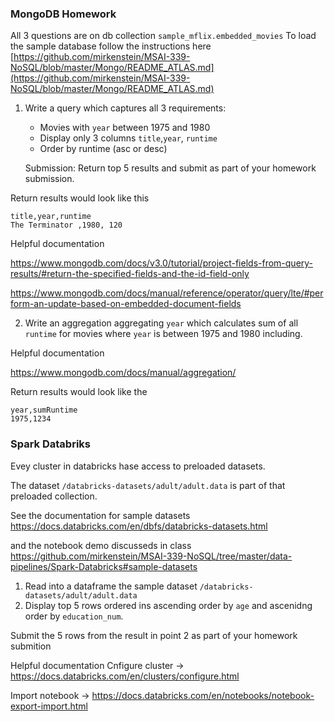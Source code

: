 ### MongoDB Homework
All 3 questions are on  db collection `sample_mflix.embedded_movies`
To load the sample database follow the instructions here [https://github.com/mirkenstein/MSAI-339-NoSQL/blob/master/Mongo/README_ATLAS.md](https://github.com/mirkenstein/MSAI-339-NoSQL/blob/master/Mongo/README_ATLAS.md)

1. Write a  query  which captures all 3 requirements:
    * Movies with `year` between 1975 and 1980
    * Display only 3 columns `title`,`year`, `runtime`
    * Order by runtime (asc or desc)


    Submission:  Return  top 5 results and submit as part of your homework submission.

Return results would look like  this
```csv 
title,year,runtime
The Terminator ,1980, 120
```
Helpful documentation  
 

https://www.mongodb.com/docs/v3.0/tutorial/project-fields-from-query-results/#return-the-specified-fields-and-the-id-field-only

https://www.mongodb.com/docs/manual/reference/operator/query/lte/#perform-an-update-based-on-embedded-document-fields

2. Write an aggregation aggregating `year` which calculates sum of all `runtime` for movies where `year` is between  1975 and 1980 including.
 
 Helpful documentation
  
https://www.mongodb.com/docs/manual/aggregation/

Return results would look like  the 
```csv
year,sumRuntime
1975,1234
```
### Spark Databriks
Evey cluster in databricks hase access to preloaded datasets.

The dataset `/databricks-datasets/adult/adult.data` is part of that preloaded collection.

See the documentation for sample datasets https://docs.databricks.com/en/dbfs/databricks-datasets.html

and the notebook demo discusseds in class https://github.com/mirkenstein/MSAI-339-NoSQL/tree/master/data-pipelines/Spark-Databricks#sample-datasets

1. Read into a dataframe the sample dataset `/databricks-datasets/adult/adult.data` 
2. Display top 5 rows ordered ins ascending order by `age` and ascenidng order by `education_num`.

Submit the 5 rows from the result in point 2 as part of your homework submition

Helpful documentation
Cnfigure cluster -> https://docs.databricks.com/en/clusters/configure.html

Import notebook -> 
https://docs.databricks.com/en/notebooks/notebook-export-import.html
